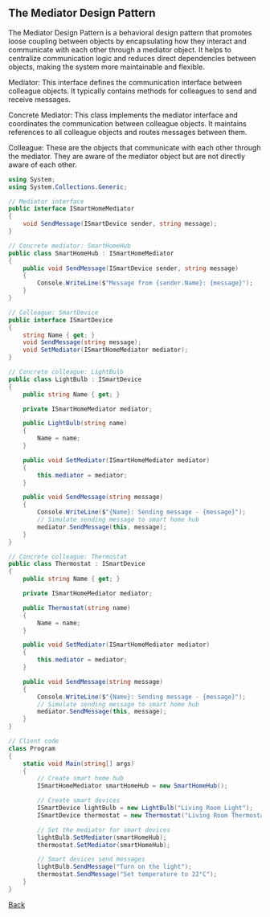 ## The Mediator Design Pattern

The Mediator Design Pattern is a behavioral design pattern that promotes loose coupling between objects by encapsulating how they interact and communicate with each other through a mediator object. It helps to centralize communication logic and reduces direct dependencies between objects, making the system more maintainable and flexible.

Mediator: This interface defines the communication interface between colleague objects. It typically contains methods for colleagues to send and receive messages.

Concrete Mediator: This class implements the mediator interface and coordinates the communication between colleague objects. It maintains references to all colleague objects and routes messages between them.

Colleague: These are the objects that communicate with each other through the mediator. They are aware of the mediator object but are not directly aware of each other.

```csharp
using System;
using System.Collections.Generic;

// Mediator interface
public interface ISmartHomeMediator
{
    void SendMessage(ISmartDevice sender, string message);
}

// Concrete mediator: SmartHomeHub
public class SmartHomeHub : ISmartHomeMediator
{
    public void SendMessage(ISmartDevice sender, string message)
    {
        Console.WriteLine($"Message from {sender.Name}: {message}");
    }
}

// Colleague: SmartDevice
public interface ISmartDevice
{
    string Name { get; }
    void SendMessage(string message);
    void SetMediator(ISmartHomeMediator mediator);
}

// Concrete colleague: LightBulb
public class LightBulb : ISmartDevice
{
    public string Name { get; }

    private ISmartHomeMediator mediator;

    public LightBulb(string name)
    {
        Name = name;
    }

    public void SetMediator(ISmartHomeMediator mediator)
    {
        this.mediator = mediator;
    }

    public void SendMessage(string message)
    {
        Console.WriteLine($"{Name}: Sending message - {message}");
        // Simulate sending message to smart home hub
        mediator.SendMessage(this, message);
    }
}

// Concrete colleague: Thermostat
public class Thermostat : ISmartDevice
{
    public string Name { get; }

    private ISmartHomeMediator mediator;

    public Thermostat(string name)
    {
        Name = name;
    }

    public void SetMediator(ISmartHomeMediator mediator)
    {
        this.mediator = mediator;
    }

    public void SendMessage(string message)
    {
        Console.WriteLine($"{Name}: Sending message - {message}");
        // Simulate sending message to smart home hub
        mediator.SendMessage(this, message);
    }
}

// Client code
class Program
{
    static void Main(string[] args)
    {
        // Create smart home hub
        ISmartHomeMediator smartHomeHub = new SmartHomeHub();

        // Create smart devices
        ISmartDevice lightBulb = new LightBulb("Living Room Light");
        ISmartDevice thermostat = new Thermostat("Living Room Thermostat");

        // Set the mediator for smart devices
        lightBulb.SetMediator(smartHomeHub);
        thermostat.SetMediator(smartHomeHub);

        // Smart devices send messages
        lightBulb.SendMessage("Turn on the light");
        thermostat.SendMessage("Set temperature to 22°C");
    }
}
```
[Back](../README.md#mediator)
